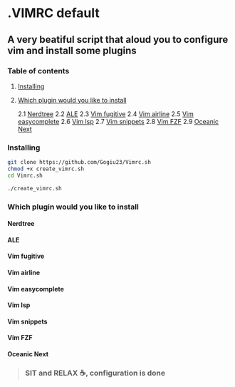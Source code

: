 # .VIMRC default

## A very beatiful script that aloud you to configure vim and install some plugins

### Table of contents
1. [Installing](#Installing)
2. [Which plugin would you like to install](#Which-plugin-would-you-like-to-install)

    2.1 [Nerdtree](#Nerdtree)
    2.2 [ALE](#ALE)
    2.3 [Vim fugitive](#Vim-fugitive)
    2.4 [Vim airline](#Vim-airline)
    2.5 [Vim easycomplete](#Vim-easycomplete)
    2.6 [Vim lsp](#Vim-lsp)
    2.7 [Vim snippets](#Vim-snippets)
    2.8 [Vim FZF](#Vim-FZF)
    2.9 [Oceanic Next](#Oceanic-Next)

### Installing

```bash
git clone https://github.com/Gogiu23/Vimrc.sh
chmod +x create_vimrc.sh
cd Vimrc.sh
```
```bash
./create_vimrc.sh
```
### Which plugin would you like to install
#### Nerdtree
#### ALE
#### Vim fugitive
#### Vim airline
#### Vim easycomplete
#### Vim lsp
#### Vim snippets
#### Vim FZF
#### Oceanic Next


> ### SIT and RELAX ☕️, configuration is done

